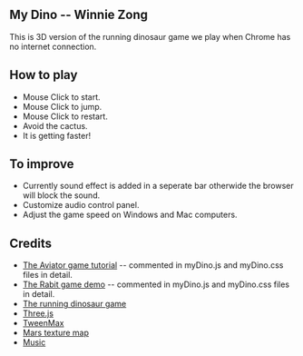 ## My Dino -- Winnie Zong

This is 3D version of the running dinosaur game we play when Chrome has no internet connection.

## How to play

* Mouse Click to start.
* Mouse Click to jump.
* Mouse Click to restart.
* Avoid the cactus.
* It is getting faster!

## To improve

* Currently sound effect is added in a seperate bar otherwide the browser will block the sound.
* Customize audio control panel.
* Adjust the game speed on Windows and Mac computers.

## Credits

* [The Aviator game tutorial](https://tympanus.net/codrops/2016/04/26/the-aviator-animating-basic-3d-scene-threejs/) -- commented in myDino.js and myDino.css files in detail. 
* [The Rabit game demo](https://codepen.io/Yakudoo/pen/YGxYZj/) -- commented in myDino.js and myDino.css files in detail. 
* [The running dinosaur game](chrome://dino/)
* [Three.js](http://threejs.org/)
* [TweenMax](http://greensock.com)
* [Mars texture map](http://planetpixelemporium.com/mars.html/)
* [Music](https://incompetech.com/music/royalty-free/?keywords=pixel/)
